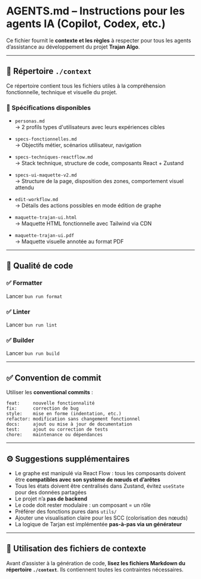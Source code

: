 # AGENTS.md – Instructions pour les agents IA (Copilot, Codex, etc.)

Ce fichier fournit le **contexte et les règles** à respecter pour tous les agents d’assistance au développement du projet **Trajan Algo**.

---

## 📁 Répertoire `./context`

Ce répertoire contient tous les fichiers utiles à la compréhension fonctionnelle, technique et visuelle du projet.

### 🔖 Spécifications disponibles

- `personas.md`  
  → 2 profils types d'utilisateurs avec leurs expériences cibles

- `specs-fonctionnelles.md`  
  → Objectifs métier, scénarios utilisateur, navigation

- `specs-techniques-reactflow.md`  
  → Stack technique, structure de code, composants React + Zustand

- `specs-ui-maquette-v2.md`  
  → Structure de la page, disposition des zones, comportement visuel attendu

- `edit-workflow.md`  
  → Détails des actions possibles en mode édition de graphe

- `maquette-trajan-ui.html`  
  → Maquette HTML fonctionnelle avec Tailwind via CDN

- `maquette-trajan-ui.pdf`  
  → Maquette visuelle annotée au format PDF

---

## 🧪 Qualité de code

### ✅ Formatter

Lancer `bun run format`

### ✅ Linter

Lancer `bun run lint`

### ✅ Builder

Lancer `bun run build`

---

## ✅ Convention de commit

Utiliser les **conventional commits** :

```
feat:     nouvelle fonctionnalité
fix:      correction de bug
style:    mise en forme (indentation, etc.)
refactor: modification sans changement fonctionnel
docs:     ajout ou mise à jour de documentation
test:     ajout ou correction de tests
chore:    maintenance ou dépendances
```

---

## ⚙️ Suggestions supplémentaires

- Le graphe est manipulé via React Flow : tous les composants doivent être **compatibles avec son système de nœuds et d’arêtes**
- Tous les états doivent être centralisés dans Zustand, évitez `useState` pour des données partagées
- Le projet n’a **pas de backend**
- Le code doit rester modulaire : un composant = un rôle
- Préférer des fonctions pures dans `utils/`
- Ajouter une visualisation claire pour les SCC (colorisation des nœuds)
- La logique de Tarjan est implémentée **pas-à-pas via un générateur**

---

## 🧠 Utilisation des fichiers de contexte

Avant d’assister à la génération de code, **lisez les fichiers Markdown du répertoire `./context`**. Ils contiennent toutes les contraintes nécessaires.
